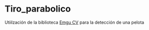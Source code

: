 # Tiro_parabolico
Utiilzación de la biblioteca [Emgu CV](http://www.emgu.com/wiki/index.php/Main_Page) para la detección de una pelota
